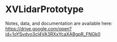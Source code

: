 # XVLidarPrototype

Notes, data, and documentation are available here: https://drive.google.com/open?id=1oYSvdvo3cl4VA3RXxYcaXABgpR_FNGk0
